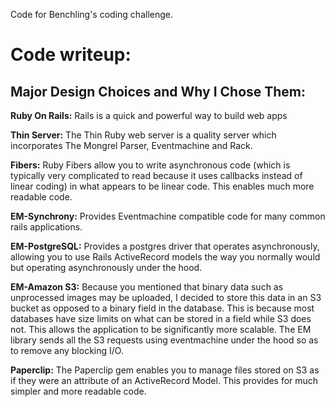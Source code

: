 Code for Benchling's coding challenge.

<h1>Code writeup:</h1>
<h2>Major Design Choices and Why I Chose Them:</h2>
<p><b>Ruby On Rails:</b> Rails is a quick and powerful way to build web apps</p>
<p><b>Thin Server:</b> The Thin Ruby web server is a quality server which incorporates The Mongrel Parser, Eventmachine and Rack.</p>
<p><b>Fibers:</b> Ruby Fibers allow you to write asynchronous code (which is typically very complicated to read because it uses callbacks instead of linear coding) in what appears to be linear code.  This enables much more readable code.<p>
<p><b>EM-Synchrony:</b> Provides Eventmachine compatible code for many common rails applications.<p>
<p><b>EM-PostgreSQL:</b> Provides a postgres driver that operates asynchronously, allowing you to use Rails ActiveRecord models the way you normally would but operating asynchronously under the hood.<p>
<p><b>EM-Amazon S3:</b> Because you mentioned that binary data such as unprocessed images may be uploaded, I decided to store this data in an S3 bucket as opposed to a binary field in the database.  This is because most databases have size limits on what can be stored in a field while S3 does not.  This allows the application to be significantly more scalable.  The EM library sends all the S3 requests using eventmachine under the hood so as to remove any blocking I/O.<p>
<p><b>Paperclip:</b> The Paperclip gem enables you to manage files stored on S3 as if they were an attribute of an ActiveRecord Model.  This provides for much simpler and more readable code.<p>
